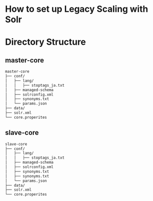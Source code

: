 # How to set up Legacy Scaling with Solr



# Directory Structure  
## master-core
```bash
master-core
├── conf/
│   ├── lang/
│   │   ├── stoptags_ja.txt
│   ├── managed-schema
│   ├── solrconfig.xml 
│   ├── synonyms.txt 
│   └── params.json
├── data/
├── solr.xml
└── core.properites
```

## slave-core
```bash
slave-core
├── conf/
│   ├── lang/
│   │   ├── stoptags_ja.txt
│   ├── managed-schema
│   ├── solrconfig.xml 
│   ├── synonyms.txt
│   ├── synonyms.txt
│   └── params.json
├── data/
├── solr.xml
└── core.properites
```
